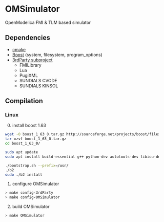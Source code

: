 # OMSimulator

OpenModelica FMI &amp; TLM based simulator

## Dependencies

- [cmake](http://www.cmake.org)
- [Boost](http://www.boost.org/) (system, filesystem, program_options)
- [3rdParty subproject](https://github.com/OpenModelica/OMFMISimulator-3rdParty)
  - FMILibrary
  - Lua
  - PugiXML
  - SUNDIALS CVODE
  - SUNDIALS KINSOL

## Compilation

### Linux

0. install boost 1.63

```bash
wget -O boost_1_63_0.tar.gz http://sourceforge.net/projects/boost/files/boost/1.63.0/boost_1_63_0.tar.gz/download
tar xzvf boost_1_63_0.tar.gz
cd boost_1_63_0/

sudo apt update
sudo apt install build-essential g++ python-dev autotools-dev libicu-dev build-essential libbz2-dev libboost-all-dev

./bootstrap.sh --prefix=/usr/
./b2
sudo ./b2 install
```

1. configure OMSimulator

```bash
> make config-3rdParty
> make config-OMSimulator
```

2. build OMSimulator

```bash
> make OMSimulator
```
